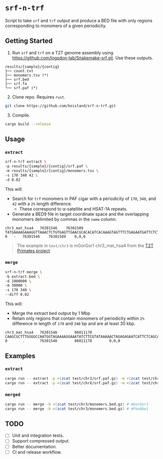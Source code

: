 # `srf-n-trf`
Script to take `srf` and `trf` output and produce a BED file with only regions corresponding to monomers of a given periodicity.

## Getting Started
1. Run `srf` and `trf` on a T2T genome assembly using https://github.com/logsdon-lab/Snakemake-srf.git. Use these outputs.
```
results/{sample}/{contig}
├── count.txt
├── monomers.tsv (*)
├── srf.bed
├── srf.fa
└── srf.paf (*)
```

2. Clone repo. Requires `rust`.
```bash
git clone https://github.com/koisland/srf-n-trf.git
```

3. Compile.
```bash
cargo build --release
```

## Usage

### `extract`
```bash
srf-n-trf extract \
-p results/{sample}/{contig}/srf.paf \
-m results/{sample}/{contig}/monomers.tsv \
-s 170 340 42 \
-d 0.02
```
This will:
* Search for `trf` monomers in PAF cigar with a periodicity of `170`, `340`, and `42` with a `2%` length difference.
    * These correspond to α-satellite and HSAT-1A repeats.
* Generate a BED9 file in target coordinate space and the overlapping monomers delimited by commas in the `name` column.

```
chr3_mat_hsa4	76301546	76301589	TATGAAAAGAAAGGTTAAACTCTGTGAGTTGAACGCACACATCACAAAGTAGTTTCTGAGAATGATTCTCTCTAGTTTTTATACGAAGATATTTCCTTTTCTACCATTGGCCTCAAAGCACTTGAAATCTCCACCTGCAAATTCCACAAAAAGAGTGTTTCAAATCTGCTCTGTCTAAAGGAAGCTTCAACTCTGTGAGTTGAATACACACAACACAAAGAAGTTACTGAGAATTCTTCTGTCTAGCATTATATGAAGAAATCCCGTTTCCAACGAAGGCCTCAAAGAGGTCCAAATATCCACTTGCAGACTTAACAAACAGAGTGTTTCCAAACTGCTC,AAAAGAAAGGTTAAACTCTGTGAGTTGAACACACACAACACAAAGAAGTTACTGAGAATGATTCTGTCTAGCATTATACGAAGAAATCCCGTTTCCAACGAAGGCCTCAAAGAGGTCCAAATATCCACTTGCAACTTAACAAACAGAGTGTTTCCAAACTGCTCTGTC,AAAGGAAGGTTCAACTCTGTGAGTTGAACACACACATCACAAAGAAGTTACTGAGAATGATTCTCTCTAGTTTTATACGAAGATATTTCCTTTTCAAAAATGGCCTCAAAGCGCTTCAAATCTCCACTTGCAAATTCCACAAAAAGAGTGTTTCAAATCTGCTCTGTCT	0	-	76301546	76301589	0,0,0
```
> The example in `test/chr3` is mGorGor1 chr3_mat_hsa4 from the [T2T Primates project](https://github.com/marbl/Primates?tab=readme-ov-file).

### `merge`
```bash
srf-n-trf merge \
-b extract.bed \
-d 1000000 \
-m 30000 \
-s 170 340 \
--diff 0.02
```
This will:
* Merge the extract bed output by 1 Mbp
* Retain only regions that contain monomers of periodicity within `2%` difference in length of `170` and `340` bp and are at least 30 kbp.

```
chr3_mat_hsa4   76301546        86011178        CAAGCGCTTTGGGGCCAATGGTAGAAAAGGAAATATCTTCGTATAAAAACTAGAGAGAATCATTCTCAGCAACCACTTTGTGATGTGTGCGTTCCACTCACAGAGTTTAACCTTTCTTTTCATAGAGCAGTTTGGAAACACTCTGTTTGTAAAGTCTGCAAGTGGATATTTGGACCTCTTTGAGGATTTCGTTGGAAACGGGATTTCTGCATATAACGCTAGACAGAAGAATTCTCAGTAACTTCTTTGGGCTGCGTGTGTTCAACTCACAGAGTTGAACCTTCCTTTAGACAGAGCAGATTTGAAACCCTCTTTTTGTGGAATTTGCAAGTGGAGATTT,GTTTGTAAAGTCTGCATGTGGATATATGGACCTCTTTGAGGATTTCGTTGGAAACGGGATTTCTTCATCTAATGCTAAACAGAAGAATTCTCAGTAACTTCTTTGGGTTGCGTGTGTTCAACTCACAGAGATGAACATTACTTGAGACAGAGCAGATTTGAAACCCTCTTTTCCTGGAATTTGCAACTGGACATTTCAAGCGCTTTGGGGCCAACGGAAGAAAAGGAAATATCTTCGTATAAAAACTAGAGTGAATCAGTCTGAGAAACCACTTTCTGATGTGGGCATTCCACTCACAGAGTTTAACCTTTTTTTCATAGAACAGTTTGGAAACACTGT,TATGAAAAGAAAGGTTAAACTCTGTGAGTTGAACGCACACATCACAAAGTAGTTTCTGAGAATGATTCTCTCTAGTTTTTATACGAAGATATTTCCTTTTCTACCATTGGCCTCAAAGCACTTGAAATCTCCACCTGCAAATTCCACAAAAAGAGTGTTTCAAATCTGCTCTGTCTAAAGGAAGCTTCAACTCTGTGAGTTGAATACACACAACACAAAGAAGTTACTGAGAATTCTTCTGTCTAGCATTATATGAAGAAATCCCGTTTCCAACGAAGGCCTCAAAGAGGTCCAAATATCCACTTGCAGACTTAACAAACAGAGTGTTTCCAAACTGCTC,AAATCTGCTCTGTCTAAAGGAAAGTTCATCTCTGTGAGTTGAACACACACAACCCAAAGAAGTTACTGAGAATTCTTCTGTCTAGCATTAGATGAAGAAATCCCATTTCCAACGAAATCCTCAAAGAGGTCCAAATATCCACATGCAGACTTTACAAACACAGTGTTTCCAAACTGTTCTATGAAAAGAAAGGTTAAACTCTGTGAGTGGAACGCACACATCACAAAGTAGTTTCTCAGAATGATTCACTCTAGTTTTTATACGAAGATATTTCCTTTTCTACCGTTGGCCCCAAACCGCTTGAAATGTCCACTTGCAAATTCCACAAAAAGAGGGTTTC,ACGGTAGAAAAGGAAATATCTTCGCTTAAAAACTAGAGAGAATCAGTCTGAGAAACCACTTTGTGAGGTGTCCATTCCACTCACAGAGTTTAACCTTTCTATTCATAGAACAGTTTGGAAACACTCTGTTTGTAAAGTCTGCACGTGGATATATGGACCACTTTGAGGATTTCGTTGGAAACGGGATTTCTTCAACAAATGCTAAAAAGAAGAATTCTCAGTAACTTATTTGGGTTGTGTGAGATCAACTCACAGAGATCAACTTCACTTTAGACAGAGCAGATATGAAACCCTCTTTTTGTGGAATGTGCAAGTGGACATTTCAAGCGCTTTGGCGCCA,TGAAACCCTCTTTTTGTGGAATTTGCAAGTGGACATTTCAAGCGCTTTGGGGCCAACGGTAGAAAAGGAAATATCTTCGTATAAAAACTAGAGTGAATCATTCTGAGAAACCACTTTCTGATGTGTGCGTTCCACTCACAGAGTTTAACCTTTCTTTTCATAGAACAGTTTGGAAACACTGTGTTTGTAAAGTCTGCATGTGGATATTTGGACCTCTTTGAGGATTTCGTTGGAAACGGGATTTCTTCATCTAATGCTAGACAGAAGAATTCTCAGTAACTTATTTGGGTTGCGTGTGTTCAACTCACAGAGATGAACATTCCTTTAGACAGAGCAGATT,AAAAGAAAGGTTAAACTCTGTGAGTTGAACACACACAACACAAAGAAGTTACTGAGAATGATTCTGTCTAGCATTATACGAAGAAATCCCGTTTCCAACGAAGGCCTCAAAGAGGTCCAAATATCCACTTGCAACTTAACAAACAGAGTGTTTCCAAACTGCTCTGTC,AAAGGAAGGTTCAACTCTGTGAGTTGAACACACACATCACAAAGAAGTTACTGAGAATGATTCTCTCTAGTTTTATACGAAGATATTTCCTTTTCAAAAATGGCCTCAAAGCGCTTCAAATCTCCACTTGCAAATTCCACAAAAAGAGTGTTTCAAATCTGCTCTGTCT  0       .       76301546        86011178        0,0,0
```

## Examples
### `extract`
```bash
cargo run -- extract -p <(zcat test/chr3/srf.paf.gz) -m <(zcat test/chr3/monomers.tsv.gz) # mGorGor1
cargo run -- extract -p <(zcat test/chrX/srf.paf.gz) -m <(zcat test/chrX/monomers.tsv.gz) # mPonAbe1
```

### `merged`
```bash
cargo run -- merge -b <(zcat test/chr3/monomers.bed.gz) # mGorGor1
cargo run -- merge -b <(zcat test/chr3/monomers.bed.gz) # mPonAbe1
```

## TODO
* [ ] Unit and integration tests.
* [ ] Support compressed output.
* [ ] Better documentation.
* [ ] CI and release workflow.
